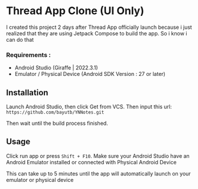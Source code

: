 # Thread App Clone (UI Only)

I created this project 2 days after Thread App officially launch because i just realized that they are using Jetpack Compose to build the app. So i know i can do that

### Requirements : 
- Android Studio (Giraffe | 2022.3.1)
- Emulator / Physical Device (Android SDK Version : 27 or later)

## Installation

Launch Android Studio, then click Get from VCS. Then input this url:
``https://github.com/bayutb/YNNotes.git``

Then wait until the build process finished.

## Usage
Click run app or press `Shift + F10`. 
Make sure your Android Studio have an Android Emulator installed or connected with Physical Android Device

This can take up to 5 minutes until the app will automatically launch on your emulator or physical device
